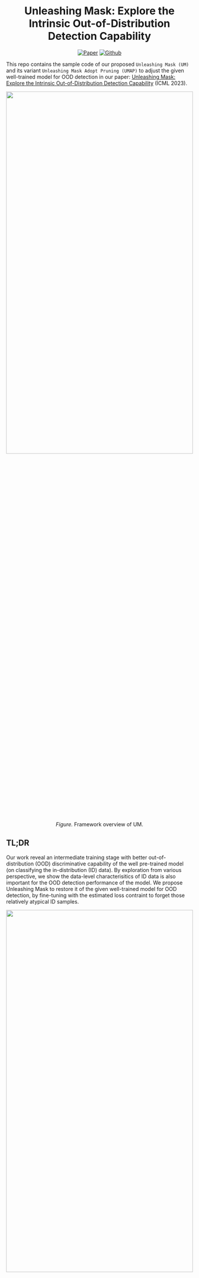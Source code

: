 <h1 align="center"> Unleashing Mask: Explore the Intrinsic Out-of-Distribution Detection Capability</h1>
<p align="center">
    <a href="https://arxiv.org/abs/2306.03715"><img src="https://img.shields.io/badge/arXiv-2306.03175-darkred" alt="Paper"></a>
    <!--<a href="https://openreview.net/forum?id=eKllxpLOOm"><img src="https://img.shields.io/badge/OpenReview-SFAT-blue" alt="Paper"></a> -->
    <a href="https://github.com/ZFancy/Unleashing-Mask"><img src="https://img.shields.io/badge/-Github-grey?logo=github" alt="Github"></a>
    <!-- <a href="https://colab.research.google.com/drive/1t0_4BxEJ0XncyYvn_VyEQhxwNMvtSUNx?usp=sharing"><img src="https://colab.research.google.com/assets/colab-badge.svg" alt="Colab"></a> -->
    <!--<a href="https://openreview.net/forum?id=eKllxpLOOm"> <img alt="License" src="https://img.shields.io/static/v1?label=Pub&message=ICLR%2723&color=red"> </a>-->
    <!-- <a href="https://github.com/ZFancy/SFAT/blob/main/license"> <img alt="License" src="https://img.shields.io/github/license/ZFancy/SFAT?color=blue"> </a>-->
    <!-- <a href="https://neurips.cc/virtual/2022/poster/54643"> <img src="https://img.shields.io/badge/Video-grey?logo=Kuaishou&logoColor=white" alt="Video"></a> -->
    <!--<a href="https://github.com/ZFancy/SFAT/blob/main/pictures/ICLR23_SFAT.pdf"> <img src="https://img.shields.io/badge/Slides-SFAT-yellow" alt="Slides"></a> -->
   <!--  <a href="https://icml.cc/media/PosterPDFs/ICML%202022/a8acc28734d4fe90ea24353d901ae678.png"> <img src="https://img.shields.io/badge/Poster-grey?logo=airplayvideo&logoColor=white" alt="Poster"></a> -->
</p>

This repo contains the sample code of our proposed ```Unleashing Mask (UM)``` and its variant ```Unleashing Mask Adopt Pruning (UMAP)``` to adjust the given well-trained model for OOD detection in our paper: [Unleashing Mask: Explore the Intrinsic Out-of-Distribution Detection Capability](https://https://github.com/ZFancy/Unleashing-Mask) (ICML 2023).
<p align="center"><img src="./figures/framework_overview.jpg" width=100% height=50%></p>
<p align="center"><em>Figure.</em> Framework overview of UM.</p>

## TL;DR
Our work reveal an intermediate training stage with better out-of-distribution (OOD) discriminative capability of the well pre-trained model (on classifying the in-distribution (ID) data). By exploration from various perspective, we show the data-level characterisitics of ID data is also important for the OOD detection performance of the model. We propose Unleashing Mask to restore it of the given well-trained model for OOD detection, by fine-tuning with the estimated loss contraint to forget those relatively atypical ID samples. 

<p align="center"><img src="./figures/ICML_UM_poster.png" width=100% height=50%></p>

## Setup

1. Set up a virtualenv with python 3.7.4. You can use pyvenv or conda for this.
2. Run ```pip install -r requirements.txt``` to get requirements
3. Create a data directory as a base for all datasets. For example, if your base directory is ```/mnt/datasets``` then imagenet would be located at ```/mnt/datasets/ImageNet``` and CIFAR-10 would be located at ```/mnt/datasets/cifar10```

## Quick Usage

UM is quite a easy-to-adopt method to use in your own pipeline for enhancing the OOD discriminative capability. The key point is to add the loss constraint to the CrossEntropyLoss:
```python
class CustomLoss(nn.Module):
    def __init__(self, criterion=None):
        super(CustomLoss, self).__init__()
        self.criterion = criterion
        self.CrossEntropyLoss = nn.CrossEntropyLoss()

    def forward(self, outputs, labels):
        loss = args.beta * self.CrossEntropyLoss(outputs, labels)
        if self.criterion != "CrossEntropyLoss":
            # args.UM is the estimated loss constriant
            loss = (loss - args.UM).abs() + args.UM 
        return loss
```

To use UM/UMAP in your pipeline:
```python
...
from utils.custom_loss import CustomLoss

...
criterion = CustomLoss("UM")

...
for input, target in data:
    ...
    loss = criterion(model(input), target) # use this to calculate UM loss
    loss.backward()

...
```

Or apply UM in a more straightforward way:
```python
...
import torch.nn as nn

...
criterion = nn.CrossEntropyLoss()

...
for input, target in data:
    ...
    loss = criterion(model(input), target)
    loss = (loss - args.UM).abs() + args.UM # args.UM is the estimated loss constriant
    loss.backward()

...
```

## Starting an Experiment 

We use config files located in the ```configs/``` folder to organize our experiments. The basic setup for any experiment is:

```bash
python main.py --config <path/to/config> <override-args>
```

Common example ```override-args``` include ```--multigpu=<gpu-ids seperated by commas, no spaces>``` to run on GPUs. Run ```python main --help``` for more details.

We provide pretrained DenseNet-101 models in ```runs/pretrained_models```, which are trained on CIFAR-10/CIFAR-100 respectively. Note that for each setting, we provide the best (middle-stage) model and the last (final-stage) model. The pretrained model are named as ```densenet_<cifar10/cifar100>_<best/last>.pth```.


### Example Run

Before you begin experiment, please arrange your dataset directory as follows:
```
<path/to/data-dir>:
    |-cifar10
        |-cifar-10-batches-py
    |-cifar100
        |-cifar-100-python
    |-dtd
    |-ImageNet
    |-iNaturalist
    |-iSUN
    |-LSUN
    |-LSUN-resize
    |-MNIST
    |-Places
    |-SUN
    |-svhn
    |-tinyimagenet
```

To estimate the loss constraint for UM/UMAP. Note that you can either estimate the loss constraint by ```estimate_loss.py``` or manual tuning.
```bash
python estimate_loss.py --config configs/estimate_loss/estimate_loss_cifar10.yaml \
                --data <path/to/data-dir>
```

To experiment with the post-hoc OOD detection methods. Use flag```--msp```, ```--odin```, ```--energy```, ```--mahalanobis``` to control the scoring functions respectively. If more than one function is chosen, OOD performance will be measured under these functions respectively. To evaluate OOD performance, you can either use flag ```--final``` to evaluate right after training, or use flag ```--evaluate``` to evaluate a loaded trained model.

```bash
python main.py --config configs/smallscale/densenet_cifar10.yaml \
               --multigpu 0 \
               --name cifar10_UM_post_hoc \
               --data <path/to/data-dir> \
               --UM <estimated_loss>\
               --energy
```
python main.py --config configs/smallscale/densenet_cifar10.yaml

To experiment with the Outlier Exposure (OE) OOD detection methods. Use flag ```--oe-ood-method``` to control the OE-based methods.

```bash
python main_OE.py --config configs/OE/oe-baseline.yaml \
               --multigpu 0 \
               --name cifar10_UM_oe \
               --data <path/to/data-dir> \
               --oe-ood-method <choose from [oe, poem, enregy, doe]> \
               --UM <estimated_loss>
               --energy
```

### Tracking

When your experiment is done, your experiment base directory will automatically be written to ```runs/<config-name>/prune-rate=<prune-rate>/<experiment-name>``` with ```settings.txt```, ```<ID-Dataset>_log.txt```, ```checkpoints/``` and ```logs/``` subdirectories. If your experiment happens to match a previously created experiment base directory then an integer increment will be added to the filepath (eg. ```/0```, ```/1```, etc.). Checkpoints by default will have the first, best, and last models. To change this behavior, use the ```--save-every``` flag. 

## Sample Results

|  $\mathcal{D}_\text{in}$ | Method | AUROC $\uparrow$ | AUPR $\uparrow$             | FPR95 $\downarrow$     | ID-ACC $\uparrow$     | w./w.o. $\mathcal{D}_\text{aux}$   | 
|:----------:|----------|---------|------------------|------------------|------------------|:----:|
| CIFAR-10   | Energy    | 92.07 (0.22) | 92.72 (0.39) | 42.69 (1.31) | **94.01** (0.08) | |
| CIFAR-10   | Energy+**UM**     | **93.73** (0.36) | **94.27** (0.60) | **33.29** (1.70) | 92.80 (0.47) | |
| CIFAR-10   | OE    | 97.07 (0.01) | 97.31 (0.05) | 13.80 (0.28) | 92.59 (0.32) |$\checkmark$ |
| CIFAR-10   | OE+**UM**    | **97.60** (0.03) | **97.87** (0.02) | **11.22** (0.16) | **93.66** (0.12) |$\checkmark$ |

## Requirements

Python 3.7.4, CUDA Version 10.1 (also works with 9.2 and 10.0):

```
absl-py==0.8.1
Markdown==3.1.1
numpy==1.17.3
Pillow==6.2.1
protobuf==3.10.0
PyYAML==5.1.2
six==1.12.0
tensorboard==2.0.0
torch==1.3.0
torchvision==0.4.1
tqdm==4.36.1
Werkzeug==0.16.0
```


## Reference Code
- hidden-networks: https://github.com/allenai/hidden-networks

- POEM: https://github.com/deeplearning-wisc/poem

- Energy: https://github.com/wetliu/energy_ood

- ODIN: https://github.com/JoonHyung-Park/ODIN

---
If you find our paper and repo useful, please cite our paper:
```bibtex
@inproceedings{zhu2023unleashing,
title       ={Unleashing Mask: Explore the Intrinsic Out-of-distribution Detection Capability},
author      ={Jianing Zhu and Hengzhuang Li and Jiangchao Yao and Tongliang Liu and Jianliang Xu and Bo Han},
booktitle   ={International Conference on Machine Learning},
year        ={2023}
}
```

